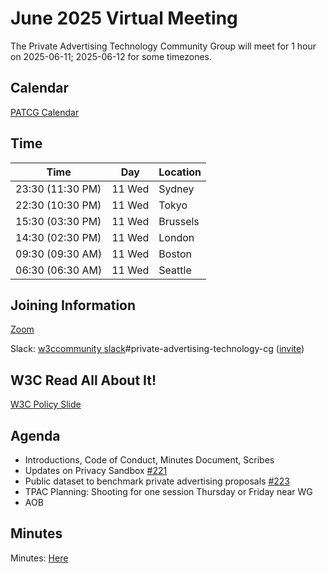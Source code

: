 # June 2025 Virtual Meeting

The Private Advertising Technology Community Group will meet for 1 hour on 2025-06-11; 2025-06-12 for some timezones.

## Calendar

[PATCG Calendar](https://www.w3.org/groups/cg/patcg/calendar/)

## Time

| Time          | Day    | Location      |
| ------------- | ------ | ------------- |
| 23:30 (11:30 PM) | 11 Wed | Sydney        |
| 22:30 (10:30 PM) | 11 Wed | Tokyo         |
| 15:30 (03:30 PM) | 11 Wed | Brussels      |
| 14:30 (02:30 PM) | 11 Wed | London        |
| 09:30 (09:30 AM) | 11 Wed | Boston        |
| 06:30 (06:30 AM) | 11 Wed | Seattle       |

## Joining Information

[Zoom](https://w3c.zoom.us/j/82659868398?pwd=R2wyMlVzVGcwcmZJb1BpZmdDc2crUT09)

Slack: [w3ccommunity slack](https://w3ccommunity.slack.com/)#private-advertising-technology-cg ([invite](https://www.w3.org/slack-w3ccommunity-invite))

## W3C Read All About It!

[W3C Policy Slide](https://github.com/patcg/meetings/blob/main/W3C%20Read%20All%20About%20It!.pdf)

## Agenda

* Introductions, Code of Conduct, Minutes Document, Scribes
* Updates on Privacy Sandbox [#221](https://github.com/patcg/meetings/issues/221)
* Public dataset to benchmark private advertising proposals [#223](https://github.com/patcg/meetings/issues/223)
* TPAC Planning: Shooting for one session Thursday or Friday near WG
* AOB

## Minutes

Minutes: [Here](https://docs.google.com/document/d/1fJiijwSOq6UVvyxwzKxX9Yf6kZrJU79GxFOBnbptKm8/edit?tab=t.0)
